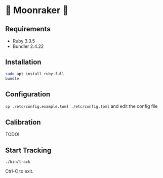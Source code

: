 # 📡 Moonraker 🌙

## Requirements

- Ruby 3.3.5
- Bundler 2.4.22

## Installation

```sh
sudo apt install ruby-full
bundle
```

## Configuration

`cp ./etc/config.example.toml ./etc/config.toml` and edit the config file

## Calibration

TODO!

## Start Tracking

`./bin/track`

Ctrl-C to exit.
